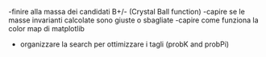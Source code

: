 
-finire alla massa dei candidati B+/- (Crystal Ball function)
-capire se le masse invarianti calcolate sono giuste o sbagliate
-capire come funziona la color map di matplotlib

- organizzare la search per ottimizzare i tagli (probK and probPi)

